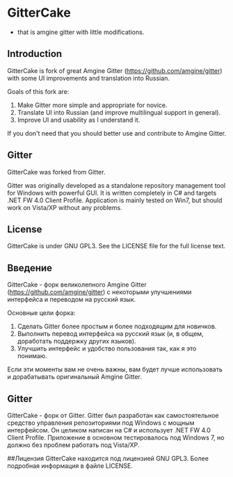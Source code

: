 # GitterCake
- that is amgine gitter with little modifications.

## Introduction

GitterCake is fork of great Amgine Gitter (https://github.com/amgine/gitter) with some UI improvements and translation into Russian.

Goals of this fork  are:
1. Make Gitter more simple and appropriate for novice.
2. Translate UI into Russian (and improve multilingual support in general).
3. Improve UI and usability as I understand it.

If you don't need that you should better use and contribute to Amgine Gitter.

## Gitter

GitterCake was forked from Gitter. 

Gitter was originally developed as a standalone repository management tool for Windows with powerful GUI.
It is written completely in C# and targets .NET FW 4.0 Client Profile.
Application is mainly tested on Win7, but should work on Vista/XP without any problems.

## License

GitterCake is under GNU GPL3.
See the LICENSE file for the full license text.

## Введение
GitterCake - форк великолепного Amgine Gitter (https://github.com/amgine/gitter) с некоторыми улучшениями интерфейса
и переводом на русский язык.

Основные цели форка:
1. Сделать Gitter более простым и более подходящим для новичков.
2. Выполнить перевод интерфейса на русский язык (и, в общем, доработать поддержку других языков).
3. Улучшить интерфейс и удобство пользования так, как я это понимаю.

Если эти моменты вам не очень важны, вам будет лучше использовать и дорабатывать оригинальный Amgine Gitter.

## Gitter
GitterCake - форк от Gitter.
Gitter был разработан как самостоятельное средство управления репозиториями под Windows с мощным интерфейсом.
Он целиком написан на C# и использует .NET FW 4.0 Client Profile.
Приложение в основном тестировалось под Windows 7, но должно без проблем работать под Vista/XP.

##Лицензия
GitterCake находится под лицензией GNU GPL3.
Более подробная информация в файле LICENSE.